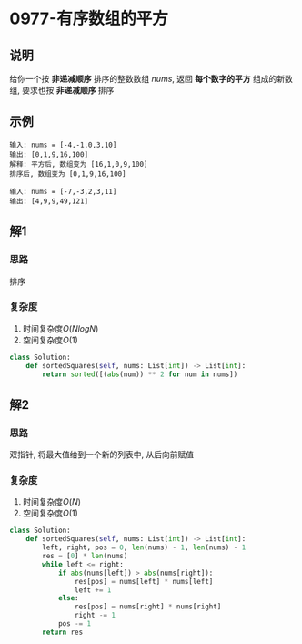 # 0977-有序数组的平方

## 说明
给你一个按 **非递减顺序** 排序的整数数组 $nums$, 返回 **每个数字的平方** 组成的新数组, 要求也按 **非递减顺序** 排序

## 示例
```
输入: nums = [-4,-1,0,3,10]
输出: [0,1,9,16,100]
解释: 平方后, 数组变为 [16,1,0,9,100]
排序后, 数组变为 [0,1,9,16,100]

输入: nums = [-7,-3,2,3,11]
输出: [4,9,9,49,121]
```

## 解1

### 思路
排序

### 复杂度
1. 时间复杂度$O(NlogN)$
2. 空间复杂度$O(1)$

```python
class Solution:
    def sortedSquares(self, nums: List[int]) -> List[int]:
        return sorted([(abs(num)) ** 2 for num in nums])
```

## 解2

### 思路
双指针, 将最大值给到一个新的列表中, 从后向前赋值

### 复杂度
1. 时间复杂度$O(N)$
2. 空间复杂度$O(1)$

```python
class Solution:
    def sortedSquares(self, nums: List[int]) -> List[int]:
        left, right, pos = 0, len(nums) - 1, len(nums) - 1
        res = [0] * len(nums)
        while left <= right:
            if abs(nums[left]) > abs(nums[right]):
                res[pos] = nums[left] * nums[left]
                left += 1
            else:
                res[pos] = nums[right] * nums[right]
                right -= 1
            pos -= 1
        return res
```